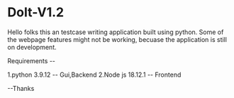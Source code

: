 # DoIt-V1.2

Hello folks this an testcase writing application built using python. 
Some of the webpage features might not be working, becuase the application is still on development.

Requirements --

1.python 3.9.12 -- Gui,Backend
2.Node js 18.12.1 -- Frontend

--Thanks
